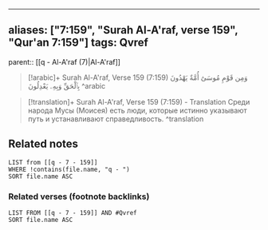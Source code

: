 
---
aliases: ["7:159", "Surah Al-A'raf, verse 159", "Qur'an 7:159"]
tags: Qvref
---

parent:: [[q - Al-A'raf (7)|Al-A'raf]]

> [!arabic]+ Surah Al-A'raf, Verse 159 (7:159)
> <span class="quran-arabic">وَمِن قَوْمِ مُوسَىٰٓ أُمَّةٌ يَهْدُونَ بِٱلْحَقِّ وَبِهِۦ يَعْدِلُونَ</span>
^arabic

> [!translation]+ Surah Al-A'raf, Verse 159 (7:159) - Translation
> Среди народа Мусы (Моисея) есть люди, которые истинно указывают путь и устанавливают справедливость.
^translation



## Related notes
```dataview
LIST from [[q - 7 - 159]]
WHERE !contains(file.name, "q - ")
SORT file.name ASC
```

### Related verses (footnote backlinks)
```dataview
LIST FROM [[q - 7 - 159]] AND #Qvref
SORT file.name ASC
```

